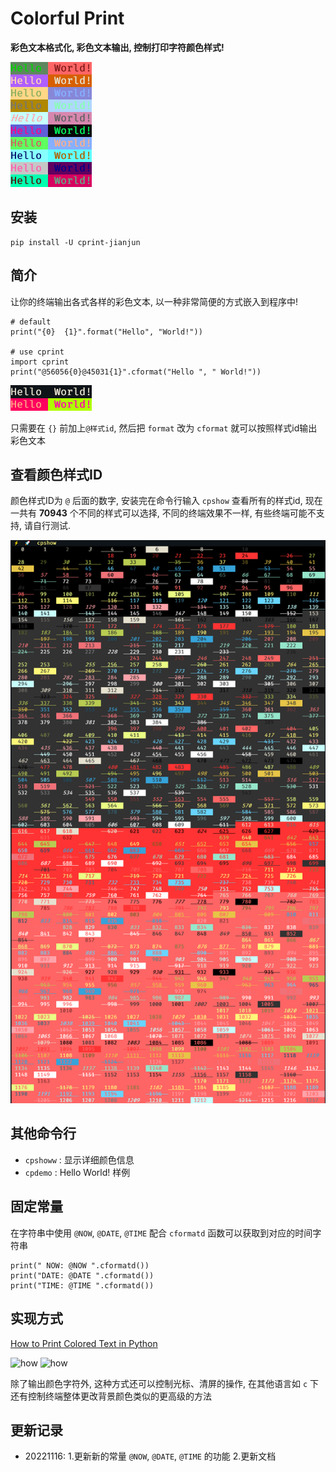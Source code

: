 # Colorful Print

**彩色文本格式化, 彩色文本输出, 控制打印字符颜色样式!**

![main][1]

## 安装

    pip install -U cprint-jianjun

## 简介

让你的终端输出各式各样的彩色文本, 以一种非常简便的方式嵌入到程序中!

```
# default
print("{0}  {1}".format("Hello", "World!"))

# use cprint
import cprint
print("@56056{0}@45031{1}".cformat("Hello ", " World!"))
```

![use][2]

只需要在 `{}` 前加上`@样式id`, 然后把 `format` 改为 `cformat` 就可以按照样式id输出彩色文本

## 查看颜色样式ID

颜色样式ID为 `@` 后面的数字, 安装完在命令行输入 `cpshow` 查看所有的样式id, 现在一共有 **70943** 个不同的样式可以选择, 不同的终端效果不一样, 有些终端可能不支持, 请自行测试.

![style][3]

## 其他命令行

* `cpshoww` : 显示详细颜色信息
* `cpdemo` : Hello World! 样例

## 固定常量

在字符串中使用 `@NOW`, `@DATE`, `@TIME` 配合 `cformatd` 函数可以获取到对应的时间字符串
```
print(" NOW: @NOW ".cformatd())
print("DATE: @DATE ".cformatd())
print("TIME: @TIME ".cformatd())
```

## 实现方式

[How to Print Colored Text in Python](https://stackabuse.com/how-to-print-colored-text-in-python/)

![how][4]
![how][5]

除了输出颜色字符外, 这种方式还可以控制光标、清屏的操作, 在其他语言如 `c` 下还有控制终端整体更改背景颜色类似的更高级的方法

## 更新记录
* 20221116: 1.更新新的常量 `@NOW`, `@DATE`, `@TIME` 的功能 2.更新文档

  [1]: https://raw.githubusercontent.com/EVA-JianJun/cprint/master/img/1.png
  [2]: https://raw.githubusercontent.com/EVA-JianJun/cprint/master/img/2.png
  [3]: https://raw.githubusercontent.com/EVA-JianJun/cprint/master/img/3.png
  [4]: https://raw.githubusercontent.com/EVA-JianJun/cprint/master/img/4.png
  [5]: https://raw.githubusercontent.com/EVA-JianJun/cprint/master/img/5.png
